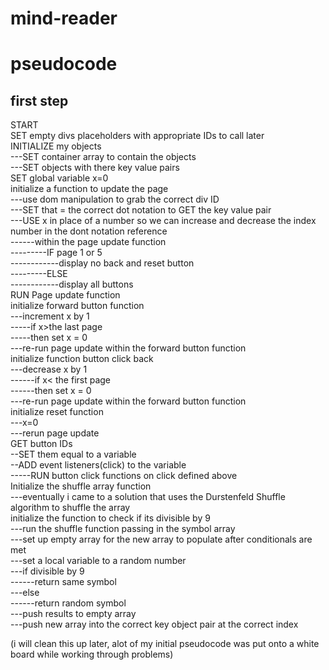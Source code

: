 # mind-reader

# pseudocode

## first step

START <br>
SET empty divs placeholders with appropriate IDs to call later <br>
INITIALIZE my objects <br>
---SET container array to contain the objects <br>
---SET objects with there key value pairs <br>
SET global variable x=0 <br>
initialize a function to update the page <br>
---use dom manipulation to grab the correct div ID <br>
---SET that = the correct dot notation to GET the key value pair <br>
---USE x in place of a number so we can increase and decrease the index number in the dont notation reference <br>
------within the page update function <br>
---------IF page 1 or 5 <br>
------------display no back and reset button <br>
---------ELSE <br>
------------display all buttons <br>
RUN Page update function <br>
initialize forward button function <br>
---increment x by 1 <br>
-----if x>the last page <br>
-----then set x = 0 <br>
---re-run page update within the forward button function <br>
initialize function button click back <br>
---decrease x by 1 <br>
------if x< the first page <br>
------then set x = 0 <br>
---re-run page update within the forward button function <br>
initialize reset function <br>
---x=0 <br>
---rerun page update <br>
GET button IDs  <br>
--SET them equal to a variable <br>
--ADD event listeners(click) to the variable <br>
-----RUN button click functions on click defined above <br>
Initialize the shuffle array function <br>
---eventually i came to a solution that uses the Durstenfeld Shuffle algorithm to shuffle the array <br>
initialize the function to check if its divisible by 9 <br>
---run the shuffle function passing in the symbol array <br>
---set up empty array for the new array to populate after conditionals are met <br>
---set a local variable to a random number <br>
---if divisible by 9 <br>
------return same symbol <br>
---else  <br>
------return random symbol <br>
---push results to empty array <br>
---push new array into the correct key object pair at the correct index <br>

(i will clean this up later, alot of my initial pseudocode was put onto a white board while working through problems)
